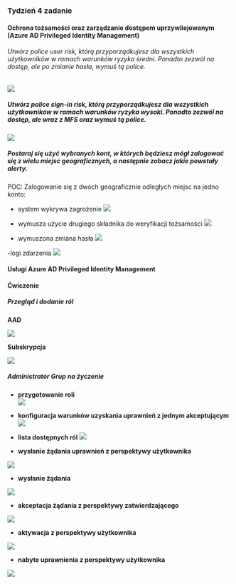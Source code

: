 ### Tydzień 4 zadanie

#### Ochrona tożsamości oraz zarządzanie dostępem uprzywilejowanym (Azure AD Privileged Identity Management)



###### Utwórz police user risk, którą przyporządkujesz dla wszystkich użytkowników w ramach warunków ryzyka średni. Ponadto zezwól na dostęp, ale po zmianie hasła, wymuś tą police.

![](https://github.com/yourand/szkolaChmury/blob/master/azureSecurity/week4/img/1-user-risk-policy.JPG)



##### Utwórz police sign-in risk, którą przyporządkujesz dla wszystkich użytkowników w ramach warunków ryzyka wysoki. Ponadto zezwól na dostęp, ale wraz z MFS oraz wymuś tą police.

![](https://github.com/yourand/szkolaChmury/blob/master/azureSecurity/week4/img/2-sign-in-risk-policy.JPG)

##### Postaraj się użyć wybranych kont, w których będziesz mógł zalogować się z wielu miejsc geograficznych, a następnie zobacz jakie powstały alerty.

POC: Zalogowanie się z dwóch geograficznie odległych miejsc na jedno konto:

- system wykrywa zagrożenie
  ![](https://github.com/yourand/szkolaChmury/blob/master/azureSecurity/week4/img/3-sign-in-risk-policy-weryfikacja.JPG)


- wymusza użycie drugiego składnika do weryfikacji tożsamości
  ![](https://github.com/yourand/szkolaChmury/blob/master/azureSecurity/week4/img/3-sign-in-risk-policy-weryfikacja2.JPG)


- wymuszona zmiana hasła
  ![](https://github.com/yourand/szkolaChmury/blob/master/azureSecurity/week4/img/3-sign-in-risk-policy-weryfikacja3.JPG)

-logi zdarzenia
![](https://github.com/yourand/szkolaChmury/blob/master/azureSecurity/week4/img/3-sign-in-risk-policy-log.JPG)

#### Usługi Azure AD Privileged Identity Management

#### Ćwiczenie

##### Przegląd i dodanie ról

**AAD**

![](https://github.com/yourand/szkolaChmury/blob/master/azureSecurity/week4/img/5-dodaj-role-1.jpg)

**Subskrypcja**

![](https://github.com/yourand/szkolaChmury/blob/master/azureSecurity/week4/img/6-dodaj-role-sub.jpg)


##### Administrator Grup na życzenie  
- **przygotowanie roli**  
  ![](https://github.com/yourand/szkolaChmury/blob/master/azureSecurity/week4/img/7-rola-1.jpg)

- **konfiguracja warunków uzyskania uprawnień z jednym akceptującym**
  ![](https://github.com/yourand/szkolaChmury/blob/master/azureSecurity/week4/img/7-rola-1.jpg)

- **lista dostępnych ról**
  ![](https://github.com/yourand/szkolaChmury/blob/master/azureSecurity/week4/img/8-lista-rol.jpg)

- **wysłanie żądania uprawnień z perspektywy użytkownika**

![](https://github.com/yourand/szkolaChmury/blob/master/azureSecurity/week4/img/9-warunki-uzyskania.jpg)

- **wysłanie żądania**

![](https://github.com/yourand/szkolaChmury/blob/master/azureSecurity/week4/img/10-wyslanie-rzadania.jpg)

- **akceptacja żądania z perspektywy zatwierdzającego**

![](https://github.com/yourand/szkolaChmury/blob/master/azureSecurity/week4/img/11-akceptacja.jpg)

- **aktywacja z perspektywy użytkownika**

![](https://github.com/yourand/szkolaChmury/blob/master/azureSecurity/week4/img/14-aktywne-role.jpg)

- **nabyte uprawnienia z perspektywy użytkownika**

![](https://github.com/yourand/szkolaChmury/blob/master/azureSecurity/week4/img/12-uprawnienia.jpg)
